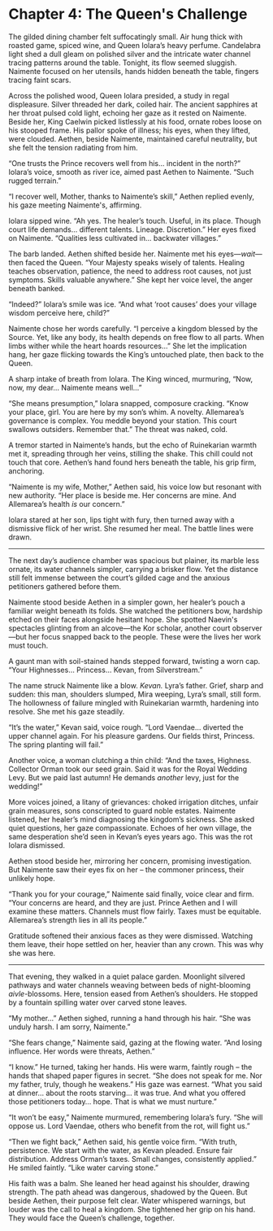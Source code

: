 # Chapter 4: The Queen's Challenge

The gilded dining chamber felt suffocatingly small. Air hung thick with roasted game, spiced wine, and Queen Iolara’s heavy perfume. Candelabra light shed a dull gleam on polished silver and the intricate water channel tracing patterns around the table. Tonight, its flow seemed sluggish. Naimente focused on her utensils, hands hidden beneath the table, fingers tracing faint scars.

Across the polished wood, Queen Iolara presided, a study in regal displeasure. Silver threaded her dark, coiled hair. The ancient sapphires at her throat pulsed cold light, echoing her gaze as it rested on Naimente. Beside her, King Caelwin picked listlessly at his food, ornate robes loose on his stooped frame. His pallor spoke of illness; his eyes, when they lifted, were clouded. Aethen, beside Naimente, maintained careful neutrality, but she felt the tension radiating from him.

“One trusts the Prince recovers well from his… incident in the north?” Iolara’s voice, smooth as river ice, aimed past Aethen to Naimente. “Such rugged terrain.”

“I recover well, Mother, thanks to Naimente’s skill,” Aethen replied evenly, his gaze meeting Naimente's, affirming.

Iolara sipped wine. “Ah yes. The healer’s touch. Useful, in its place. Though court life demands… different talents. Lineage. Discretion.” Her eyes fixed on Naimente. “Qualities less cultivated in… backwater villages.”

The barb landed. Aethen shifted beside her. Naimente met his eyes—*wait*—then faced the Queen. “Your Majesty speaks wisely of talents. Healing teaches observation, patience, the need to address root causes, not just symptoms. Skills valuable anywhere.” She kept her voice level, the anger beneath banked.

“Indeed?” Iolara’s smile was ice. “And what ‘root causes’ does your village wisdom perceive here, child?”

Naimente chose her words carefully. “I perceive a kingdom blessed by the Source. Yet, like any body, its health depends on free flow to all parts. When limbs wither while the heart hoards resources…” She let the implication hang, her gaze flicking towards the King’s untouched plate, then back to the Queen.

A sharp intake of breath from Iolara. The King winced, murmuring, “Now, now, my dear… Naimente means well…”

“She means presumption,” Iolara snapped, composure cracking. “Know your place, girl. You are here by my son’s whim. A novelty. Allemarea’s governance is complex. You meddle beyond your station. This court swallows outsiders. Remember that.” The threat was naked, cold.

A tremor started in Naimente’s hands, but the echo of Ruinekarian warmth met it, spreading through her veins, stilling the shake. This chill could not touch that core. Aethen’s hand found hers beneath the table, his grip firm, anchoring.

“Naimente is my wife, Mother,” Aethen said, his voice low but resonant with new authority. “Her place is beside me. Her concerns are mine. And Allemarea’s health *is* our concern.”

Iolara stared at her son, lips tight with fury, then turned away with a dismissive flick of her wrist. She resumed her meal. The battle lines were drawn.

***

The next day’s audience chamber was spacious but plainer, its marble less ornate, its water channels simpler, carrying a brisker flow. Yet the distance still felt immense between the court’s gilded cage and the anxious petitioners gathered before them.

Naimente stood beside Aethen in a simpler gown, her healer’s pouch a familiar weight beneath its folds. She watched the petitioners bow, hardship etched on their faces alongside hesitant hope. She spotted Naevin's spectacles glinting from an alcove—the Kor scholar, another court observer—but her focus snapped back to the people. These were the lives her work must touch.

A gaunt man with soil-stained hands stepped forward, twisting a worn cap. “Your Highnesses… Princess… Kevan, from Silverstream.”

The name struck Naimente like a blow. *Kevan.* Lyra’s father. Grief, sharp and sudden: this man, shoulders slumped, Mira weeping, Lyra’s small, still form. The hollowness of failure mingled with Ruinekarian warmth, hardening into resolve. She met his gaze steadily.

“It’s the water,” Kevan said, voice rough. “Lord Vaendae… diverted the upper channel again. For his pleasure gardens. Our fields thirst, Princess. The spring planting will fail.”

Another voice, a woman clutching a thin child: “And the taxes, Highness. Collector Orman took our seed grain. Said it was for the Royal Wedding Levy. But we paid last autumn! He demands *another* levy, just for the wedding!”

More voices joined, a litany of grievances: choked irrigation ditches, unfair grain measures, sons conscripted to guard noble estates. Naimente listened, her healer’s mind diagnosing the kingdom’s sickness. She asked quiet questions, her gaze compassionate. Echoes of her own village, the same desperation she’d seen in Kevan’s eyes years ago. This was the rot Iolara dismissed.

Aethen stood beside her, mirroring her concern, promising investigation. But Naimente saw their eyes fix on her – the commoner princess, their unlikely hope.

“Thank you for your courage,” Naimente said finally, voice clear and firm. “Your concerns are heard, and they are just. Prince Aethen and I will examine these matters. Channels must flow fairly. Taxes must be equitable. Allemarea’s strength lies in all its people.”

Gratitude softened their anxious faces as they were dismissed. Watching them leave, their hope settled on her, heavier than any crown. This was why she was here.

***

That evening, they walked in a quiet palace garden. Moonlight silvered pathways and water channels weaving between beds of night-blooming *aivle*-blossoms. Here, tension eased from Aethen’s shoulders. He stopped by a fountain spilling water over carved stone leaves.

“My mother…” Aethen sighed, running a hand through his hair. “She was unduly harsh. I am sorry, Naimente.”

“She fears change,” Naimente said, gazing at the flowing water. “And losing influence. Her words were threats, Aethen.”

“I know.” He turned, taking her hands. His were warm, faintly rough – the hands that shaped paper figures in secret. “She does not speak for me. Nor my father, truly, though he weakens.” His gaze was earnest. “What you said at dinner… about the roots starving… it was true. And what you offered those petitioners today… hope. That is what we must nurture.”

“It won’t be easy,” Naimente murmured, remembering Iolara’s fury. “She will oppose us. Lord Vaendae, others who benefit from the rot, will fight us.”

“Then we fight back,” Aethen said, his gentle voice firm. “With truth, persistence. We start with the water, as Kevan pleaded. Ensure fair distribution. Address Orman’s taxes. Small changes, consistently applied.” He smiled faintly. “Like water carving stone.”

His faith was a balm. She leaned her head against his shoulder, drawing strength. The path ahead was dangerous, shadowed by the Queen. But beside Aethen, their purpose felt clear. Water whispered warnings, but louder was the call to heal a kingdom. She tightened her grip on his hand. They would face the Queen’s challenge, together.